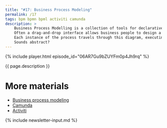 ```yaml
---
title: "#17: Business Process Modeling"
permalink: /17
tags: bpm bpmn bpml activiti camunda
description: >
    Business Process Modelling is a collection of tools for declarative process management.
    Often a drag-and-drop interface allows business people to design a process in the form of a diagram.
    Each instance of the process travels through this diagram, executing certain code on each step.
    Sounds abstract?
---
```


{% include player.html episode_id="06AR7Gu9bZUYFm0p4Jh9rq" %}

{{ page.description }}

<!--
Well, not every application is simply loading JSON from MongoDB and returning it via RESTful API.
Some systems manage processes that have many steps that span over time.
For example, imagine you are filling an insurance claim.
It sounds simple, but the lifecycle of such a claim is actually quite complex.
First of all the insurer needs to reply within 48 hours.
Within that time frame someone needs to contact you.
If an accident was small, you are reimbursed immediately.
Otherwise an expert needs to visit your house or see your car.
If a claim is accepted, you have a choice of paying yourself and get back the money later on.
Or insurer covers everything on your behalf.
Depending on your choice, you either need to submit plenty of invoices or the insurer must schedule repairs.
These are wildly different processes.
Moreover, if your claim is rejected, there is a separate appeal sub-process.
Each step can fork into multiple parallel sub-processes that merge later on.
For example one department collects invoices whereas the other verifies documentation.
Each step has certain timeouts.
Each step can have an error condition.

OK, what's the point of this example?
Well, how would you implement such a system?
Do you immediately think about `claims` database table with a `status` column?
Depending on your claim's status, different actions are taken.
Moreover, you have a bunch of periodic schedulers.
They query the database from time to time to find timed-out statuses.
But what about history and auditing?
Oh, so you also have `claim_history` table that gathers historical data.

But what about different versions of the process?
What?
Well, new law, new regulations or business plan becomes effective next week.
But simply changing the code won't make it.
Old processes need to run old logic, whereas new ones should apply different rules...

All of this complexity is somewhat hidden with BPM framework.
First of all the process is first drawn.
Using a special notation known as BPMN.
This is actually quite natural.
You use arrows to show how insurance claim changes state over time - and why.
Then the diagram is translated into fairly standard XML.
Now those pesky developers need to fill in the gaps.
I mean, writing code that does some logic.
For example sending an SMS when a claim enters a certain state.
Or transferring money when a transition happens from one state to another.
This is considered an implementation detail.

BPM framework also has a lot of features like versioning.
You can have thousands of processes running, for example one for each insurance claim.
But depending on when it was started or what kind of contract we have, each process runs a slightly different version of the code.
Deploying new code won't change the behavior of old processes.
We also get a ton of auditing for free.
Like: how many processes we have in each state, which states are taking the longest, etc.
Declarative forks and joins where process splits to perform different actions in parallel are great as well.
BPM engines are often used in microservice environments.
There, they orchestrate processes distributed over many applications.
Last but not least, many frameworks have beautiful UIs.

So, why aren't you using BPMs in each and every project, yet?
Well, these frameworks are actually quite heavyweight.
They require a database with a few dozens of tables.
This may limit scalability.
Also, sometimes all you need is a straightforward `if` statement.
Burying business logic behind complex XML that's executed by some engine is often too much.
So, the choice is yours.
As always you must choose wisely.

That's it, thanks for listening, bye!

-->

# More materials

* [Business process modeling](https://en.wikipedia.org/wiki/Business_process_modeling)
* [Camunda](https://camunda.com/)
* [Activiti](https://www.activiti.org/)

{% include newsletter-input.md %}
